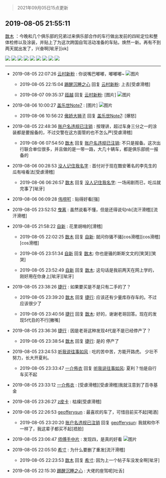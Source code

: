 > 2021年09月05日15点更新
<link rel="stylesheet" href="https://cdn.jsdelivr.net/gh/taotie6/sampleJSON@main/css/photo_show.css">


 ## 2019-08-05 21:55:11 

 [㪚木](https://www.coolapk.com/feed/13131385?shareKey=M2Q3ODNmZmFmYWE2NjEzMTc0YmE~) ：今晚和几个俱乐部的兄弟过来俱乐部合作的车行做出发前的四轮定位和整体检修以及涂装，并贴上了为这次跨国自驾活动准备的车贴，焕然一新。再有不到两天就出发了，兴奋啊[呲牙][ok] 

<div class="album">
<img class="img-item" src="https://image.coolapk.com/feed/2019/0805/21/1081091_1d6becbb_1997_8157@1920x1080.jpeg" />
<img class="img-item" src="https://image.coolapk.com/feed/2019/0805/21/1081091_17f918a1_1997_816@1920x1080.jpeg" />
<img class="img-item" src="https://image.coolapk.com/feed/2019/0805/21/1081091_d4ad2fd8_1997_8162@1920x1080.jpeg" />
<img class="img-item" src="https://image.coolapk.com/feed/2019/0805/21/1081091_4cce289e_1997_8153@672x378.gif" />
<img class="img-item" src="https://image.coolapk.com/feed/2019/0805/21/1081091_e3ca95ac_1997_8151@768x432.gif" />
<img class="img-item" src="https://image.coolapk.com/feed/2019/0805/21/1081091_f10f23eb_1997_8149@768x432.gif" />
<img class="img-item" src="https://image.coolapk.com/feed/2019/0805/21/1081091_c200a5a0_3307_9735@1920x1080.jpeg" />
<img class="img-item" src="https://image.coolapk.com/feed/2019/0805/21/1081091_c137d6a8_3307_9737@1920x1080.jpeg" />
<img class="img-item" src="https://image.coolapk.com/feed/2019/0805/21/1081091_dccdad6d_3307_9739@1920x1080.jpeg" />
</div>

 ------- 

- 2019-08-05 22:07:26 [云村新粉](uid=809098) : 你说嘴巴嘟嘟，嘟嘟嘟~ ![图片](https://image.coolapk.com/feed/2019/0805/22/809098_4045_0077@1080x2220.jpg)

    - 2019-08-05 22:15:04 [踢醒沉睡之心](uid=1036269) 回复 [云村新粉](uid=809098): 上去[受虐滑稽] 

    - 2019-08-07 09:35:37 [瓯越](uid=742413) 回复 [云村新粉](uid=809098): [图片] ![图片](https://image.coolapk.com/feed/2019/0722/21/742413_5f036b4a_0902_1482@1427x1427.jpeg)

- 2019-08-06 10:00:27 [盖乐世Note7](uid=1049511) : [图片] ![图片](https://image.coolapk.com/feed/2019/0806/10/1049511_915e766c_6825_495@720x720.jpeg)

    - 2019-08-06 10:56:22 [傲娇大狮子](uid=1600391) 回复 [盖乐世Note7](uid=1049511): [爆怒] 

- 2019-08-05 22:48:36 [账户名违规已注销](uid=1039732) : 按理讲，超过车身三分之一的涂装都是要报备的，不过交警在这方面管的也不怎么严[受虐滑稽] 

    - 2019-08-06 07:54:50 [㪚木](uid=1081091) 回复 [账户名违规已注销](uid=1039732): 不只是报备。这次出行联合单位很多，并且做的是一带一路，大几十辆车，都是俱乐部统一报备的 

- 2019-08-06 00:28:53 [没人记住我名字](uid=2097979) : 首付对于现在酷安著名的李先生的瓜有啥看法[受虐滑稽] 

    - 2019-08-06 06:26:57 [㪚木](uid=1081091) 回复 [没人记住我名字](uid=2097979): 一场闹剧而已，吃瓜就完事了[呲牙] 

- 2019-08-06 06:09:28 [伟唠咑](uid=488448) : 贴得好看[强] 

- 2019-08-05 23:52:52 [曳离](uid=2374172) : 虽然说看不懂，但是还得说句nb[流汗滑稽][流汗滑稽] 

- 2019-08-05 21:58:22 [自新](uid=2031956) : 花里胡哨的[滑稽] 

    - 2019-08-05 22:02:25 [㪚木](uid=1081091) 回复 [自新](uid=2031956): 就问你骚不骚[cos滑稽][cos滑稽][cos滑稽] 

    - 2019-08-05 23:51:34 [自新](uid=2031956) 回复 [㪚木](uid=1081091): 你也是骚的斯斯文文的[笑哭][笑哭] 

    - 2019-08-05 23:52:49 [自新](uid=2031956) 回复 [㪚木](uid=1081091): 这句话是我前两天在网上学的，刚好用在你身上[呲牙][呲牙] 

- 2019-08-05 23:38:26 [捷行](uid=1629443) : 如果要买是不是只有二手的了？ 

    - 2019-08-05 23:39:20 [㪚木](uid=1081091) 回复 [捷行](uid=1629443): 应该还有少量库存存车的。不过应该很少了 

    - 2019-08-05 23:40:56 [捷行](uid=1629443) 回复 [㪚木](uid=1081091): 好的，谢谢老哥回答。现在的发现5代丑的不行[撇嘴] 

- 2019-08-05 23:36:36 [捷行](uid=1629443) : 因是老哥这种发现4代是不是已经停产了？ 

    - 2019-08-05 23:38:54 [㪚木](uid=1081091) 回复 [捷行](uid=1629443): 是的 停产了 

- 2019-08-05 23:24:53 [听我说往事如风](uid=1531308) : 吃的苦中苦，方能开路虎。
少壮不努力，长大开夏利。 

    - 2019-08-05 23:33:47 [一介佈衣](uid=796568) 回复 [听我说往事如风](uid=1531308): 夏利？怕是自行车买不起 

- 2019-08-05 23:33:12 [一介佈衣](uid=796568) : [受虐滑稽][受虐滑稽]我就注意到了百寺基金 

- 2019-08-05 23:26:27 [z皮卡](uid=1896403) : 枯燥[受虐滑稽] 

- 2019-08-05 22:26:53 [geofferysun](uid=435760) : 最喜欢的车了，可惜目前买不起[喝酒] 

    - 2019-08-05 23:20:20 [账户名违规已注销](uid=1039732) 回复 [geofferysun](uid=435760): 我就和你不一样了，我这辈子都买不起[捂脸] 

- 2019-08-05 23:06:47 [师傅手中片](uid=1467971) : 发现四，是真的好看 ![图片](https://image.coolapk.com/feed/2019/0805/23/1467971_45c5af3e_7606_3995@1058x1336.jpeg)

- 2019-08-05 22:05:50 [希寸](uid=634910) : 为什么要删了重发[流汗滑稽] 

    - 2019-08-05 22:23:53 [㪚木](uid=1081091) 回复 [希寸](uid=634910): 因为上一个帖子车没发全啊[呲牙] 

- 2019-08-05 22:15:30 [踢醒沉睡之心](uid=1036269) : 大佬的座驾呢[吐舌] 

